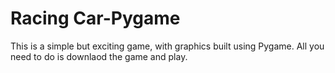# Racing Car-Pygame
This is a simple but exciting game, with graphics built using Pygame. All you need to do is downlaod the game and play.

